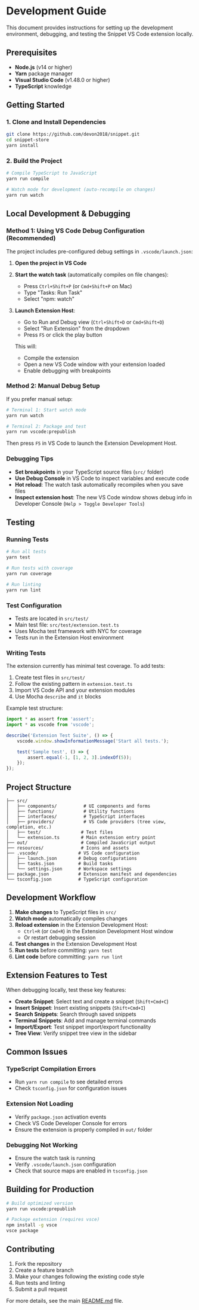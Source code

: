 # Development Guide

This document provides instructions for setting up the development environment, debugging, and testing the Snippet VS Code extension locally.

## Prerequisites

- **Node.js** (v14 or higher)
- **Yarn** package manager
- **Visual Studio Code** (v1.48.0 or higher)
- **TypeScript** knowledge

## Getting Started

### 1. Clone and Install Dependencies

```bash
git clone https://github.com/devon2018/snippet.git
cd snippet-store
yarn install
```

### 2. Build the Project

```bash
# Compile TypeScript to JavaScript
yarn run compile

# Watch mode for development (auto-recompile on changes)
yarn run watch
```

## Local Development & Debugging

### Method 1: Using VS Code Debug Configuration (Recommended)

The project includes pre-configured debug settings in `.vscode/launch.json`:

1. **Open the project in VS Code**
2. **Start the watch task** (automatically compiles on file changes):
   - Press `Ctrl+Shift+P` (or `Cmd+Shift+P` on Mac)
   - Type "Tasks: Run Task"
   - Select "npm: watch"

3. **Launch Extension Host**:
   - Go to Run and Debug view (`Ctrl+Shift+D` or `Cmd+Shift+D`)
   - Select "Run Extension" from the dropdown
   - Press `F5` or click the play button
   
   This will:
   - Compile the extension
   - Open a new VS Code window with your extension loaded
   - Enable debugging with breakpoints

### Method 2: Manual Debug Setup

If you prefer manual setup:

```bash
# Terminal 1: Start watch mode
yarn run watch

# Terminal 2: Package and test
yarn run vscode:prepublish
```

Then press `F5` in VS Code to launch the Extension Development Host.

### Debugging Tips

- **Set breakpoints** in your TypeScript source files (`src/` folder)
- **Use Debug Console** in VS Code to inspect variables and execute code
- **Hot reload**: The watch task automatically recompiles when you save files
- **Inspect extension host**: The new VS Code window shows debug info in Developer Console (`Help > Toggle Developer Tools`)

## Testing

### Running Tests

```bash
# Run all tests
yarn test

# Run tests with coverage
yarn run coverage

# Run linting
yarn run lint
```

### Test Configuration

- Tests are located in `src/test/`
- Main test file: `src/test/extension.test.ts`
- Uses Mocha test framework with NYC for coverage
- Tests run in the Extension Host environment

### Writing Tests

The extension currently has minimal test coverage. To add tests:

1. Create test files in `src/test/`
2. Follow the existing pattern in `extension.test.ts`
3. Import VS Code API and your extension modules
4. Use Mocha `describe` and `it` blocks

Example test structure:
```typescript
import * as assert from 'assert';
import * as vscode from 'vscode';

describe('Extension Test Suite', () => {
    vscode.window.showInformationMessage('Start all tests.');

    test('Sample test', () => {
        assert.equal(-1, [1, 2, 3].indexOf(5));
    });
});
```

## Project Structure

```
├── src/
│   ├── components/          # UI components and forms
│   ├── functions/           # Utility functions
│   ├── interfaces/          # TypeScript interfaces
│   ├── providers/           # VS Code providers (tree view, completion, etc.)
│   ├── test/               # Test files
│   └── extension.ts        # Main extension entry point
├── out/                    # Compiled JavaScript output
├── resources/              # Icons and assets
├── .vscode/               # VS Code configuration
│   ├── launch.json        # Debug configurations
│   ├── tasks.json         # Build tasks
│   └── settings.json      # Workspace settings
├── package.json           # Extension manifest and dependencies
└── tsconfig.json          # TypeScript configuration
```

## Development Workflow

1. **Make changes** to TypeScript files in `src/`
2. **Watch mode** automatically compiles changes
3. **Reload extension** in the Extension Development Host:
   - `Ctrl+R` (or `Cmd+R`) in the Extension Development Host window
   - Or restart debugging session
4. **Test changes** in the Extension Development Host
5. **Run tests** before committing: `yarn test`
6. **Lint code** before committing: `yarn run lint`

## Extension Features to Test

When debugging locally, test these key features:

- **Create Snippet**: Select text and create a snippet (`Shift+Cmd+C`)
- **Insert Snippet**: Insert existing snippets (`Shift+Cmd+I`)
- **Search Snippets**: Search through saved snippets
- **Terminal Snippets**: Add and manage terminal commands
- **Import/Export**: Test snippet import/export functionality
- **Tree View**: Verify snippet tree view in the sidebar

## Common Issues

### TypeScript Compilation Errors
- Run `yarn run compile` to see detailed errors
- Check `tsconfig.json` for configuration issues

### Extension Not Loading
- Verify `package.json` activation events
- Check VS Code Developer Console for errors
- Ensure the extension is properly compiled in `out/` folder

### Debugging Not Working
- Ensure the watch task is running
- Verify `.vscode/launch.json` configuration
- Check that source maps are enabled in `tsconfig.json`

## Building for Production

```bash
# Build optimized version
yarn run vscode:prepublish

# Package extension (requires vsce)
npm install -g vsce
vsce package
```

## Contributing

1. Fork the repository
2. Create a feature branch
3. Make your changes following the existing code style
4. Run tests and linting
5. Submit a pull request

For more details, see the main [README.md](./README.md) file.